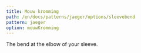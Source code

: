 ```yaml
---
title: Mouw kromming
path: /en/docs/patterns/jaeger/options/sleevebend
pattern: jaeger
option: mouwKromming
---
```


The bend at the elbow of your sleeve.